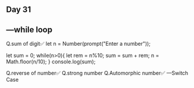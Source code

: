 ## Day 31
## —while loop
Q.sum of digit✅
let n = Number(prompt("Enter a number"));

let sum = 0;
while(n>0){
  let rem = n%10;
  sum = sum + rem;
  n = Math.floor(n/10);
}
console.log(sum);

Q.reverse of number✅
Q.strong number
Q.Automorphic number✅
—Switch Case

 